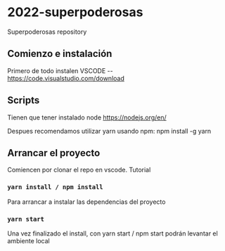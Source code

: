 # 2022-superpoderosas
Superpoderosas repository

## Comienzo e instalación
Primero de todo instalen VSCODE -- https://code.visualstudio.com/download

## Scripts
Tienen que tener instalado node https://nodejs.org/en/

Despues recomendamos utilizar yarn usando npm: npm install -g yarn

## Arrancar el proyecto
Comiencen por clonar el repo en vscode. Tutorial

### `yarn install / npm install`
Para arrancar a instalar las dependencias del proyecto

### `yarn start`
Una vez finalizado el install, con yarn start / npm start podrán levantar el ambiente local
